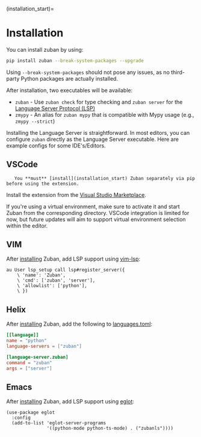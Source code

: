 (installation_start)=
# Installation

You can install zuban by using:

```bash
pip install zuban --break-system-packages --upgrade
```

Using `--break-system-packages` should not pose any issues, as no
third-party Python packages are actually installed.

After installation, two executables will be available:

- `zuban` - Use `zuban check` for type checking and `zuban server` for the
  [Language Server Protocol (LSP)](https://microsoft.github.io/language-server-protocol/specifications/specification-current/)
- `zmypy` - An alias for `zuban mypy` that is compatible with Mypy usage (e.g., `zmypy --strict`)

Installing the Language Server is straightforward. In most editors, you can
configure `zuban` directly as the Language Server executable. Here are
example configs for some IDE's/Editors.

## VSCode

```{note}
   You **must** [install](installation_start) Zuban separately via pip before using the extension.
```

Install the extension from the [Visual Studio Marketplace](https://marketplace.visualstudio.com/items?itemName=zuban.zubanls).

If you're using a virtual environment, make sure to activate it and start
Zuban from the corresponding directory. VSCode integration is limited for
now, but future updates will aim to support virtual environment selection
within the editor.

## VIM

After [installing](installation_start) Zuban, add LSP support using
[vim-lsp](https://github.com/prabirshrestha/vim-lsp):

```vim
au User lsp_setup call lsp#register_server({
    \ 'name': 'Zuban',
    \ 'cmd': ['zuban', 'server'],
    \ 'allowlist': ['python'],
    \ })
```

## Helix

After [installing](installation_start) Zuban, add the following to
[languages.toml](https://docs.helix-editor.com/languages.html#languagestoml-files):

```toml
[[language]]
name = "python"
language-servers = ["zuban"]

[language-server.zuban]
command = "zuban"
args = ["server"]
```

## Emacs

After [installing](installation_start) Zuban, add LSP support using
[eglot](https://www.gnu.org/software/emacs/manual/html_mono/eglot.html):

```elisp
(use-package eglot
  :config
  (add-to-list 'eglot-server-programs
               '((python-mode python-ts-mode) . ("zubanls"))))
```
